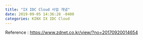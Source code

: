 ```yaml
---
title: "IX IDC Cloud 사업 개념"
date: 2019-09-05 14:36:28 -0400
categories: KINX IX IDC Cloud
---
```

Reference : https://www.zdnet.co.kr/view/?no=20170920014654

